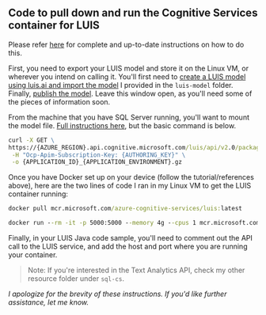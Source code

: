 ## Code to pull down and run the Cognitive Services container for LUIS

Please refer [here](https://docs.microsoft.com/en-us/azure/cognitive-services/luis/luis-container-howto) for complete and up-to-date instructions on how to do this. 

First, you need to export your LUIS model and store it on the Linux VM, or wherever you intend on calling it. You'll first need to [create a LUIS model using luis.ai and import the model](https://docs.microsoft.com/en-us/azure/cognitive-services/luis/luis-how-to-start-new-app#import-an-app-from-file) I provided in the `luis-model` folder. Finally, [publish the model](https://docs.microsoft.com/en-us/azure/cognitive-services/luis/luis-how-to-publish-app). Leave this window open, as you'll need some of the pieces of information soon.  

From the machine that you have SQL Server running, you'll want to mount the model file. [Full instructions here](https://docs.microsoft.com/en-us/azure/cognitive-services/luis/luis-container-howto), but the basic command is below.

```cmd
curl -X GET \
https://{AZURE_REGION}.api.cognitive.microsoft.com/luis/api/v2.0/package/{APPLICATION_ID}/slot/{APPLICATION_ENVIRONMENT}/gzip  \
 -H "Ocp-Apim-Subscription-Key: {AUTHORING_KEY}" \
 -o {APPLICATION_ID}_{APPLICATION_ENVIRONMENT}.gz
 ```

Once you have Docker set up on your device (follow the tutorial/references above), here are the two lines of code I ran in my Linux VM to get the LUIS container running:
```cmd
docker pull mcr.microsoft.com/azure-cognitive-services/luis:latest
```

```cmd
docker run --rm -it -p 5000:5000 --memory 4g --cpus 1 mcr.microsoft.com/azure-cognitive-services/sentiment Eula=accept Billing=https://southcentralus.api.cognitive.microsoft.com/text/analytics/v2.0  ApiKey=YourApiKeyHere
```

Finally, in your LUIS Java code sample, you'll need to comment out the API call to the LUIS service, and add the host and port where you are running your container. 

> Note: If you're interested in the Text Analytics API, check my other resource folder under `sql-cs`.




_I apologize for the brevity of these instructions. If you'd like further assistance, let me know._